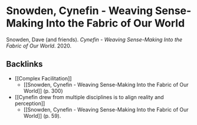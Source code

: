 # Snowden, Cynefin - Weaving Sense-Making Into the Fabric of Our World
Snowden, Dave (and friends). *Cynefin - Weaving Sense-Making Into the Fabric of Our World*. 2020.

## Backlinks
* [[Complex Facilitation]]
	* [[Snowden, Cynefin - Weaving Sense-Making Into the Fabric of Our World]] (p. 300)
* [[Cynefin drew from multiple disciplines is to align reality and perception]]
	* [[Snowden, Cynefin - Weaving Sense-Making Into the Fabric of Our World]] (p. 59).

<!-- #evergreen -->

<!-- {BearID:DC3102B3-45C9-4DB9-BD63-C636111BD731} -->
